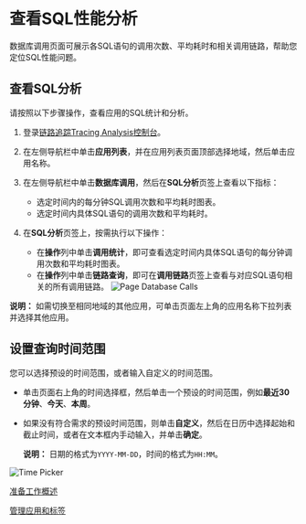 # 查看SQL性能分析

数据库调用页面可展示各SQL语句的调用次数、平均耗时和相关调用链路，帮助您定位SQL性能问题。

## 查看SQL分析

请按照以下步骤操作，查看应用的SQL统计和分析。

1.  登录[链路追踪Tracing Analysis控制台](https://tracing.console.aliyun.com/)。

2.  在左侧导航栏中单击**应用列表**，并在应用列表页面顶部选择地域，然后单击应用名称。

3.  在左侧导航栏中单击**数据库调用**，然后在**SQL分析**页签上查看以下指标：

    -   选定时间内的每分钟SQL调用次数和平均耗时图表。
    -   选定时间内具体SQL语句的调用次数和平均耗时。
4.  在**SQL分析**页签上，按需执行以下操作：

    -   在**操作**列中单击**调用统计**，即可查看选定时间内具体SQL语句的每分钟调用次数和平均耗时图表。
    -   在**操作**列中单击**链路查询**，即可在**调用链路**页签上查看与对应SQL语句相关的所有调用链路。
    ![Page Database Calls](https://static-aliyun-doc.oss-accelerate.aliyuncs.com/assets/img/zh-CN/2934974951/p53845.png)


**说明：** 如需切换至相同地域的其他应用，可单击页面左上角的应用名称下拉列表并选择其他应用。

## 设置查询时间范围

您可以选择预设的时间范围，或者输入自定义的时间范围。

-   单击页面右上角的时间选择框，然后单击一个预设的时间范围，例如**最近30分钟**、**今天**、**本周**。
-   如果没有符合需求的预设时间范围，则单击**自定义**，然后在日历中选择起始和截止时间，或者在文本框内手动输入，并单击**确定**。

    **说明：** 日期的格式为`YYYY-MM-DD`，时间的格式为`HH:MM`。


![Time Picker](../images/p53830.png "查询时间范围选择器")

[准备工作概述](/cn.zh-CN/准备工作/准备工作概述.md)

[管理应用和标签](/cn.zh-CN/控制台操作/应用管理/管理应用和标签.md)

